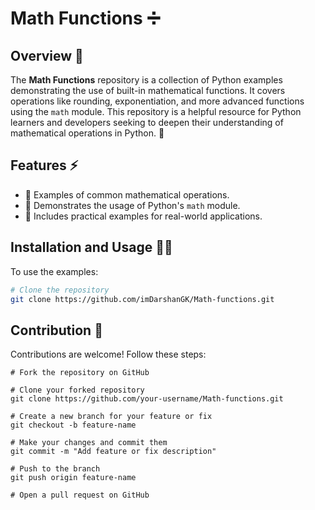 # Math Functions ➗

## Overview 📝

The **Math Functions** repository is a collection of Python examples demonstrating the use of built-in mathematical functions. It covers operations like rounding, exponentiation, and more advanced functions using the `math` module. This repository is a helpful resource for Python learners and developers seeking to deepen their understanding of mathematical operations in Python. 🐍

## Features ⚡

- 🚀 Examples of common mathematical operations.
- 📐 Demonstrates the usage of Python's `math` module.
- 🧮 Includes practical examples for real-world applications.

## Installation and Usage 🏃‍♂️

To use the examples:

```bash
# Clone the repository
git clone https://github.com/imDarshanGK/Math-functions.git
```
## Contribution 🤝
Contributions are welcome! Follow these steps:

```
# Fork the repository on GitHub

# Clone your forked repository
git clone https://github.com/your-username/Math-functions.git

# Create a new branch for your feature or fix
git checkout -b feature-name

# Make your changes and commit them
git commit -m "Add feature or fix description"

# Push to the branch
git push origin feature-name

# Open a pull request on GitHub

```

